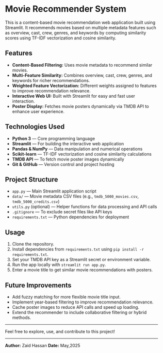 # Movie Recommender System

This is a content-based movie recommendation web application built using Streamlit. It recommends movies based on multiple metadata features such as overview, cast, crew, genres, and keywords by computing similarity scores using TF-IDF vectorization and cosine similarity.

## Features

- **Content-Based Filtering:** Uses movie metadata to recommend similar movies.
- **Multi-Feature Similarity:** Combines overview, cast, crew, genres, and keywords for richer recommendations.
- **Weighted Feature Vectorization:** Different weights assigned to features to improve recommendation relevance.
- **Interactive Web UI:** Built with Streamlit for easy and fast user interaction.
- **Poster Display:** Fetches movie posters dynamically via TMDB API to enhance user experience.

## Technologies Used

- **Python 3** — Core programming language
- **Streamlit** — For building the interactive web application
- **Pandas & NumPy** — Data manipulation and numerical operations
- **Scikit-learn** — TF-IDF vectorization and cosine similarity calculations
- **TMDB API** — To fetch movie poster images dynamically
- **Git & GitHub** — Version control and project hosting

## Project Structure

- `app.py` — Main Streamlit application script
- `data/` — Movie metadata CSV files (e.g., `tmdb_5000_movies.csv`, `tmdb_5000_credits.csv`)
- `utils.py` (optional) — Helper functions for data processing and API calls
- `.gitignore` — To exclude secret files like API keys
- `requirements.txt` — Python dependencies for deployment

## Usage

1. Clone the repository.
2. Install dependencies from `requirements.txt` using `pip install -r requirements.txt`.
3. Set your TMDB API key as a Streamlit secret or environment variable.
4. Run the app locally with `streamlit run app.py`.
5. Enter a movie title to get similar movie recommendations with posters.

## Future Improvements

- Add fuzzy matching for more flexible movie title input.
- Implement year-based filtering to improve recommendation relevance.
- Cache poster images to reduce API calls and speed up loading.
- Extend the recommender to include collaborative filtering or hybrid methods.

---

Feel free to explore, use, and contribute to this project!

---

**Author:** Zaid Hassan
**Date:** May,2025
